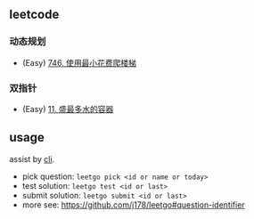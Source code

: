 ## leetcode

### 动态规划

- (Easy) [746. 使用最小花费爬楼梯](https://leetcode.cn/problems/min-cost-climbing-stairs/)

### 双指针

- (Easy) [11. 盛最多水的容器](https://leetcode.cn/problems/container-with-most-water/)

## usage
assist by [cli](https://github.com/j178/leetgo).

- pick question: `leetgo pick <id or name or today>`
- test solution: `leetgo test <id or last>`
- submit solution: `leetgo submit <id or last>`
- more see: https://github.com/j178/leetgo#question-identifier
